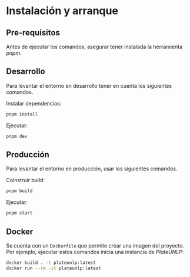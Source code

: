 # Instalación y arranque

## Pre-requisitos

Antes de ejecutar los comandos, asegurar tener instalada la herramienta _pnpm_.

## Desarrollo

Para levantar el entorno en desarrollo tener en cuenta los siguientes comandos.

Instalar dependencias:

```bash
pnpm install
```

Ejecutar:

```bash
pnpm dev
```

## Producción

Para levantar el entorno en producción, usar los siguientes comandos.

Coinstruir build:

```bash
pnpm build
```

Ejecutar:

```bash
pnpm start
```

## Docker

Se cuenta con un `Dockerfile` que permite crear una imagen del proyecto. Por ejemplo, ejecutar estos comandos inicia una instancia de _PlateUNLP_:

```bash
docker build . -t plateunlp:latest
docker run --rm -it plateunlp:latest
```
